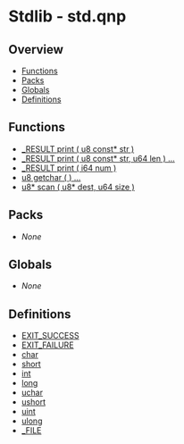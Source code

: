 # Stdlib - std.qnp

## Overview
 - [Functions](#functions)
 - [Packs](#packs)
 - [Globals](#globals)
 - [Definitions](#definitions)

## Functions
 - [_RESULT print ( u8 const* str )]()
 - [_RESULT print ( u8 const* str, u64 len ) ...]()
 - [_RESULT print ( i64 num )]()
 - [u8 getchar ( ) ...]()
 - [u8* scan ( u8* dest, u64 size )]()

## Packs
 - _None_

## Globals
 - _None_

## Definitions
 - [EXIT_SUCCESS]()
 - [EXIT_FAILURE]()
 - [char]()
 - [short]()
 - [int]()
 - [long]()
 - [uchar]()
 - [ushort]()
 - [uint]()
 - [ulong]()
 - [_FILE]()
